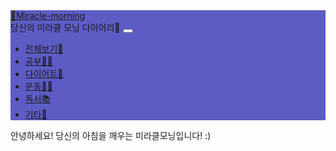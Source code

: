 <!DOCTYPE html>
<html lang="ko">
<head>
  <meta charset="UTF-8">
  <meta http-equiv="X-UA-Compatible" content="IE=edge">
  <meta name="viewport" content="width=device-width, initial-scale=1.0">
  <title>🌅Miracle-morning!</title>
  <link href="https://cdn.jsdelivr.net/npm/bootstrap@5.1.0/dist/css/bootstrap.min.css" rel="stylesheet" integrity="sha384-KyZXEAg3QhqLMpG8r+8fhAXLRk2vvoC2f3B09zVXn8CA5QIVfZOJ3BCsw2P0p/We" crossorigin="anonymous">
  <link rel="stylesheet" href="main.css">
</head>
<body>

  <nav class="navbar navbar-light" style="background-color: #5D5CC4;">
    <div class="container-fluid">
      <a class="navbar-brand" href="#">🌅Miracle-morning</a>
    </div>
  </nav>

  <nav class="navbar navbar-expand-lg navbar-light" style="background-color: #5D5CC4;" >
    <div class="container-fluid">
      <span class="navbar-text">
        당신의 미라클 모닝 다이어리🤭
      </span>
      <button class="navbar-toggler" type="button" data-bs-toggle="collapse" data-bs-target="#navbarNav" aria-controls="navbarNav" aria-expanded="false" aria-label="Toggle navigation">
        <span class="navbar-toggler-icon"></span>
      </button>
      <div class="collapse navbar-collapse" id="navbarNav">
        <ul class="navbar-nav">
          <li class="nav-item">
            <a class="nav-link active" aria-current="page" href="#">전체보기👀</a>
          </li>
          <li class="nav-item">
            <a class="nav-link" href="#">공부👩‍💻</a>
          </li>
          <li class="nav-item">
            <a class="nav-link" href="#">다이어트💪</a>
          </li>
          <li class="nav-item">
            <a class="nav-link" href="#">운동🏃‍♀️</a>
          </li>
          <li class="nav-item">
            <a class="nav-link" href="#">독서📚</a>
          </li>
          <li class="nav-item">
            <a class="nav-link" href="#">기타🎸</a>
          </li>
        </ul>
      </div>
    </div>
  </nav>

  안녕하세요! 당신의 아침을 깨우는 미라클모닝입니다! :)

  <div class="container mt-3">
    <!-- <div class="product">
      <div class="thumbnail" style="background-image: url('https://via.placeholder.com/350')"></div>
      <div class="flex-grow-1 p-4">
        <h5 class="title">아기다스 신발</h5>
        <p class="date">2030년 1월 8일</p>
        <p class="price">20000원</p>
        <p class="float-end">🤍0</p>
      </div>
    </div> -->
  </div>



  <script src="https://www.gstatic.com/firebasejs/8.6.5/firebase-app.js"></script>
  <script src="https://www.gstatic.com/firebasejs/8.6.5/firebase-auth.js"></script>
  <script src="https://www.gstatic.com/firebasejs/8.6.5/firebase-firestore.js"></script>
  <script src="https://www.gstatic.com/firebasejs/8.6.5/firebase-storage.js"></script>

  <script src="https://cdn.jsdelivr.net/npm/bootstrap@5.1.0/dist/js/bootstrap.bundle.min.js" integrity="sha384-U1DAWAznBHeqEIlVSCgzq+c9gqGAJn5c/t99JyeKa9xxaYpSvHU5awsuZVVFIhvj" crossorigin="anonymous"></script>

  <script src="https://code.jquery.com/jquery-3.6.0.min.js" integrity="sha256-/xUj+3OJU5yExlq6GSYGSHk7tPXikynS7ogEvDej/m4=" crossorigin="anonymous"></script>

  <script>
    var firebaseConfig = {
      apiKey: "AIzaSyArH0sl2K_wiipS0i4RxJJOBeZrxmUZ03M",
      authDomain: "miracle-morning-8bb63.firebaseapp.com",
      projectId: "miracle-morning-8bb63",
      storageBucket: "miracle-morning-8bb63.appspot.com",
      messagingSenderId: "184112856198",
      appId: "1:184112856198:web:1ca11a25055ab9cb462507",
      measurementId: "G-MMMYYY5H2Q"
    };
    // Initialize Firebase
    firebase.initializeApp(firebaseConfig);
  </script>

<script>
  const db = firebase.firestore();
  db.collection('diary').get().then((결과)=>{
    결과.forEach((doc)=>{
      console.log(doc.data());
      var 템플릿 = `<div class="product">
      <div class="thumbnail" style="background-image: url('https://via.placeholder.com/350')"></div>
      <div class="flex-grow-1 p-4">
        <h5 class="name">${doc.data().닉네임}</h5>
        <p class="date">${doc.data().기록시간}</p>
        <p class="category">${doc.data().카테고리}</p>
        <p class="float-end">🤍0</p>
      </div>
      </div>`;
      $('.container').append(템플릿)
    })
  })

</script>

</body>
</html>
